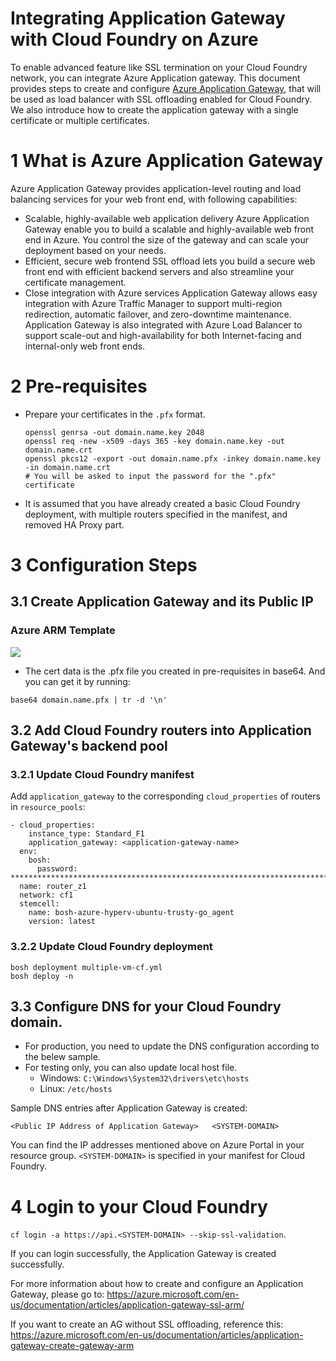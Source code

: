 # Integrating Application Gateway with Cloud Foundry on Azure

To enable advanced feature like SSL termination on your Cloud Foundry network, you can integrate Azure Application gateway. This document provides steps to create and configure [Azure Application Gateway](https://azure.microsoft.com/en-us/services/application-gateway/), that will be used as load balancer with SSL offloading enabled for Cloud Foundry. We also introduce how to create the application gateway with a single certificate or multiple certificates.

# 1 What is Azure Application Gateway

Azure Application Gateway provides application-level routing and load balancing services for your web front end, with following capabilities:
* Scalable, highly-available web application delivery
  Azure Application Gateway enable you to build a scalable and highly-available web front end in Azure. You control the size of the gateway and can scale your deployment based on your needs.
* Efficient, secure web frontend
  SSL offload lets you build a secure web front end with efficient backend servers and also streamline your certificate management.
* Close integration with Azure services
  Application Gateway allows easy integration with Azure Traffic Manager to support multi-region redirection, automatic failover, and zero-downtime maintenance. Application Gateway is also integrated with Azure Load Balancer to support scale-out and high-availability for both Internet-facing and internal-only web front ends.

# 2 Pre-requisites

* Prepare your certificates in the `.pfx` format.

  ```
  openssl genrsa -out domain.name.key 2048
  openssl req -new -x509 -days 365 -key domain.name.key -out domain.name.crt
  openssl pkcs12 -export -out domain.name.pfx -inkey domain.name.key -in domain.name.crt
  # You will be asked to input the password for the ".pfx" certificate
  ```

* It is assumed that you have already created a basic Cloud Foundry deployment, with multiple routers specified in the manifest, and removed HA Proxy part.
  
# 3 Configuration Steps  

## 3.1 Create Application Gateway and its Public IP

### Azure ARM Template

<a href="https://portal.azure.com/#create/Microsoft.Template/uri/https%3A%2F%2Fraw.githubusercontent.com%2Fzhongyi-zhang%2Fbosh-azure-cpi-release%2Fsupport-application-gateway%2Fdocs%2Fadvanced%2Fapplication-gateway%2Ftemplates%2Fazuredeploy.json" target="_blank">
    <img src="http://azuredeploy.net/deploybutton.png"/>
</a>

  * The cert data is the .pfx file you created in pre-requisites in base64. And you can get it by running:
  
  ```
  base64 domain.name.pfx | tr -d '\n'
  ```

## 3.2 Add Cloud Foundry routers into Application Gateway's backend pool

### 3.2.1 Update Cloud Foundry manifest

  Add `application_gateway` to the corresponding `cloud_properties` of routers in `resource_pools`:

  ```
  - cloud_properties:
      instance_type: Standard_F1
      application_gateway: <application-gateway-name>
    env:
      bosh:
        password: *********************************************************************************************************
    name: router_z1
    network: cf1
    stemcell:
      name: bosh-azure-hyperv-ubuntu-trusty-go_agent
      version: latest
  ```

### 3.2.2 Update Cloud Foundry deployment

  ```
  bosh deployment multiple-vm-cf.yml
  bosh deploy -n
  ```
    
## 3.3 Configure DNS for your Cloud Foundry domain.

  * For production, you need to update the DNS configuration according to the belew sample.
  * For testing only, you can also update local host file.
    * Windows: `C:\Windows\System32\drivers\etc\hosts`
    * Linux: `/etc/hosts`

  Sample DNS entries after Application Gateway is created:

  ```
  <Public IP Address of Application Gateway>   <SYSTEM-DOMAIN>
  ```

  You can find the IP addresses mentioned above on Azure Portal in your resource group. `<SYSTEM-DOMAIN>` is specified in your manifest for Cloud Foundry.

# 4 Login to your Cloud Foundry
  
  `cf login -a https://api.<SYSTEM-DOMAIN> --skip-ssl-validation`.

  If you can login successfully, the Application Gateway is created successfully.

  For more information about how to create and configure an Application Gateway, please go to:
  https://azure.microsoft.com/en-us/documentation/articles/application-gateway-ssl-arm/

  If you want to create an AG without SSL offloading, reference this:
  https://azure.microsoft.com/en-us/documentation/articles/application-gateway-create-gateway-arm


